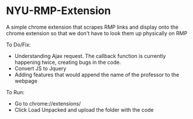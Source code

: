# NYU-RMP-Extension
A simple chrome extension that scrapes RMP links and display onto the chrome extension so that we don't have to look them up physically on RMP

To Do/Fix:
- Understanding Ajax request. The callback function is currently happening twice, creating bugs in the code.
- Convert JS to Jquery
- Adding features that would append the name of the professor to the webpage

To Run:
- Go to chrome://extensions/
- Click Load Unpacked and upload the folder with the code
